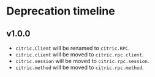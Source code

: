 # Deprecation timeline

## v1.0.0

* `citric.Client` will be renamed to `citric.RPC`.
* `citric.client` will be moved to `citric.rpc.client`.
* `citric.session` will be moved to `citric.rpc.session`.
* `citric.method` will be moved to `citric.rpc.method`.
